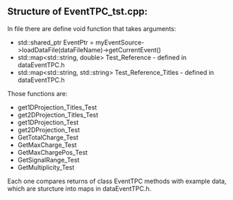 
## Structure of EventTPC_tst.cpp:

In file there are define void function that takes arguments:

 - std::shared_ptr<EventTPC> EventPtr =  myEventSource->loadDataFile(dataFileName)->getCurrentEvent()
 - std::map<std::string, double> Test_Reference - defined in dataEventTPC.h
 - std::map<std::string, std::string> Test_Reference_Titles - defined in dataEventTPC.h
  
Those functions are:
 - get1DProjection_Titles_Test
 - get2DProjection_Titles_Test
 - get1DProjection_Test
 - get2DProjection_Test
 - GetTotalCharge_Test
 - GetMaxCharge_Test
 - GetMaxChargePos_Test
 - GetSignalRange_Test
 - GetMultiplicity_Test
 
 Each one compares returns of class EventTPC methods with example data, which are sturcture into maps in dataEventTPC.h.
 

